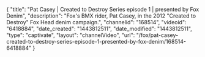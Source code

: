 {
    "title": "Pat Casey | Created to Destroy Series episode 1 | presented by Fox Denim",
    "description": "Fox's BMX rider, Pat Casey, in the 2012 \"Created to Destroy\" Fox Head denim campaign.",
    "channelid": "168514",
    "videoid": "6418884",
    "date_created": "1443812511",
    "date_modified": "1443812511",
    "type": "captivate",
    "layout": "channelVideo",
    "url": "\/fox\/pat-casey-created-to-destroy-series-episode-1-presented-by-fox-denim\/168514-6418884"
}